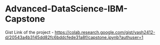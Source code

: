 # Advanced-DataScience-IBM-Capstone

Gist Link of the project - https://colab.research.google.com/gist/yash2412-d/20543a4b3145dd82fc6bddcfede31a8f/capstone.ipynb?authuser=1
